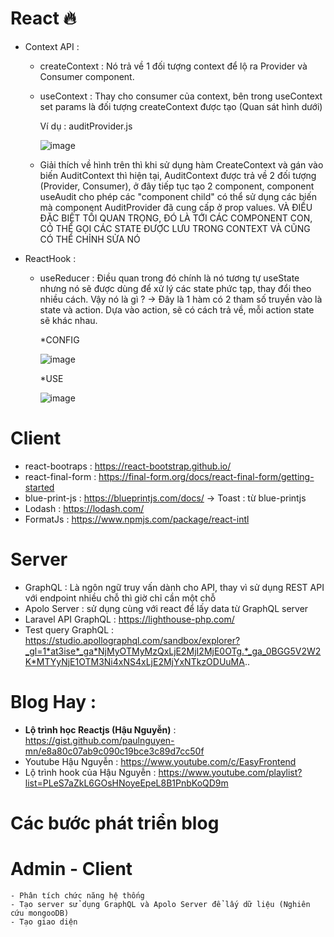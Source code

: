 # React 🔥
  - Context API : 
    + createContext : Nó trả về 1 đối tượng context để lộ ra Provider và Consumer component. 
    + useContext : Thay cho consumer của context, bên trong useContext set params là đối tượng createContext được tạo (Quan sát hình dưới)
        
      Ví dụ : auditProvider.js
      
      
       ![image](https://user-images.githubusercontent.com/52592983/125414454-3683f9be-bc44-485a-b7e7-0052836bd613.png)
       
    * Giải thích về hình trên thì khi sử dụng hàm CreateContext và gán vào biến AuditContext thì hiện tại, AuditContext được trả về 2 đối tượng (Provider, Consumer), ở đây tiếp tục tạo 2 component, component useAudit cho phép các "component child" có thể sử dụng các biến mà component AuditProvider đã cung cấp ở prop values. VÀ ĐIỀU ĐẶC BIỆT TỐI QUAN TRỌNG, ĐÓ LÀ TỚI CÁC COMPONENT CON, CÓ THỂ GỌI CÁC STATE ĐƯỢC LƯU TRONG CONTEXT VÀ CŨNG CÓ THỂ CHỈNH SỬA NÓ
       
  - ReactHook :
    + useReducer : Điều quan trong đó chính là nó tương tự useState nhưng nó sẽ được dùng để xử lý các state phức tạp, thay đổi theo nhiều cách. Vậy nó là gì ? 
        -> Đây là 1 hàm có 2 tham số truyền vào là state và action. Dựa vào action, sẽ có cách trả về, mỗi action state sẽ khác nhau.
        
        *CONFIG
        
        ![image](https://user-images.githubusercontent.com/52592983/125419757-6a549a12-e316-49a9-93c3-05da8fb8db28.png)
        
        *USE
        
        ![image](https://user-images.githubusercontent.com/52592983/125419990-3c2eb48b-aefa-465f-a52b-b4d1dfdc81a8.png)
       
       
      
# Client 
  - react-bootraps : https://react-bootstrap.github.io/
  - react-final-form : https://final-form.org/docs/react-final-form/getting-started
  - blue-print-js : https://blueprintjs.com/docs/
    -> Toast : từ blue-printjs
  - Lodash : https://lodash.com/ 
  - FormatJs : https://www.npmjs.com/package/react-intl 
# Server 
  - GraphQL : Là ngôn ngữ truy vấn dành cho API, thay vì sử dụng REST API với endpoint nhiều chỗ thì giờ chỉ cần một chỗ
  - Apolo Server : sử dụng cùng với react để lấy data từ GraphQL server 
  - Laravel API GraphQL : https://lighthouse-php.com/
  - Test query GraphQL : https://studio.apollographql.com/sandbox/explorer?_gl=1*at3ise*_ga*NjMyOTMyMzQxLjE2MjI2MjE0OTg.*_ga_0BGG5V2W2K*MTYyNjE1OTM3Ni4xNS4xLjE2MjYxNTkzODUuMA..
# Blog Hay :
  - **Lộ trình học Reactjs (Hậu Nguyễn)** : https://gist.github.com/paulnguyen-mn/e8a80c07ab9c090c19bce3c89d7cc50f 
  - Youtube Hậu Nguyễn : https://www.youtube.com/c/EasyFrontend
  - Lộ trình hook của Hậu Nguyễn : https://www.youtube.com/playlist?list=PLeS7aZkL6GOsHNoyeEpeL8B1PnbKoQD9m
# Các bước phát triển blog 
  # Admin - Client
    - Phân tích chức năng hệ thống 
    - Tạo server sử dụng GraphQL và Apolo Server để lấy dữ liệu (Nghiên cứu mongooDB)
    - Tạo giao diện
